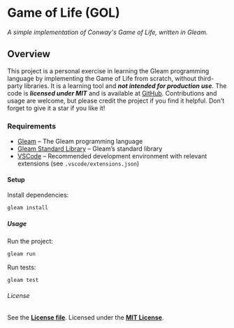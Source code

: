 # Game of Life (GOL)

*A simple implementation of Conway's Game of Life, written in Gleam.*

## Overview

This project is a personal exercise in learning the Gleam programming language by implementing the Game of Life from scratch, without third-party libraries. It is a learning tool and ***not intended for production use***. The code is ***licensed under MIT*** and is available at [GitHub](https://github.com/ardauzan/gol). Contributions and usage are welcome, but please credit the project if you find it helpful. Don't forget to give it a star if you like it!

### Requirements

* [Gleam](https://gleam.run) – The Gleam programming language
* [Gleam Standard Library](https://hex.pm/packages/gleam_stdlib) – Gleam’s standard library
* [VSCode](https://code.visualstudio.com) – Recommended development environment with relevant extensions (see `.vscode/extensions.json`)

#### Setup

Install dependencies:

```bash
gleam install
```

##### Usage

Run the project:

```bash
gleam run
```

Run tests:

```bash
gleam test
```

###### License

See the [**License file**](LICENSE.txt). Licensed under the [**MIT License**](https://wikipedia.org/wiki/MIT_License).
